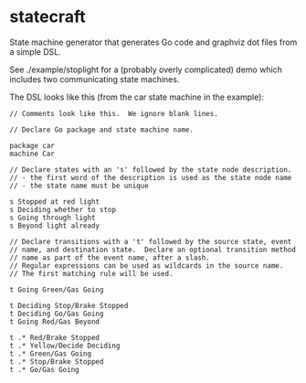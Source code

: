 # statecraft
State machine generator that generates Go code and graphviz dot files from
a simple DSL.

See ./example/stoplight for a (probably overly complicated) demo which
includes two communicating state machines.

The DSL looks like this (from the car state machine in the example):

```
// Comments look like this.  We ignore blank lines.

// Declare Go package and state machine name.

package car
machine Car

// Declare states with an 's' followed by the state node description.
// - the first word of the description is used as the state node name 
// - the state name must be unique

s Stopped at red light
s Deciding whether to stop
s Going through light 
s Beyond light already

// Declare transitions with a 't' followed by the source state, event
// name, and destination state.  Declare an optional transition method
// name as part of the event name, after a slash.
// Regular expressions can be used as wildcards in the source name.
// The first matching rule will be used.

t Going Green/Gas Going

t Deciding Stop/Brake Stopped 
t Deciding Go/Gas Going 
t Going Red/Gas Beyond

t .* Red/Brake Stopped 
t .* Yellow/Decide Deciding 
t .* Green/Gas Going
t .* Stop/Brake Stopped
t .* Go/Gas Going

```
